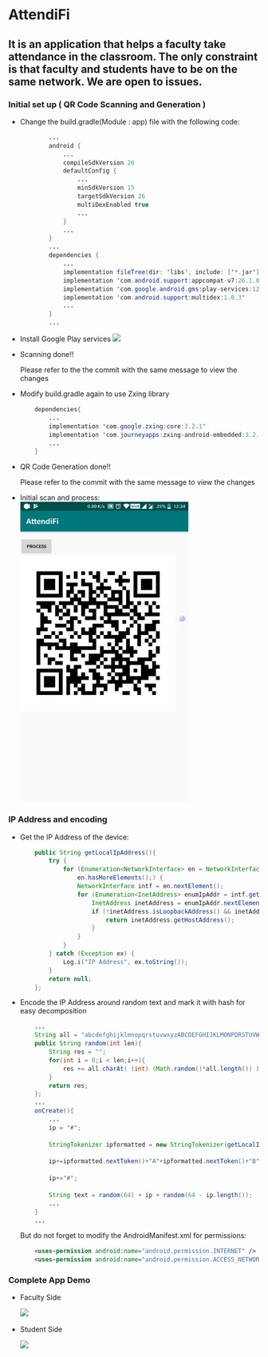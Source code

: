 # AttendiFi

## It is an application that helps a faculty take attendance in the classroom. The only constraint is that faculty and students have to be on the same network. We are open to issues.

### Initial set up ( QR Code Scanning and Generation )
* Change the build.gradle(Module : app) file with the following code:
	```java
			...
			android {
				...
				compileSdkVersion 26
				defaultConfig {
					...
					minSdkVersion 15
        			targetSdkVersion 26
        			multiDexEnabled true
					...
    			}
				...
			}
			...
			dependencies {
				...
    			implementation fileTree(dir: 'libs', include: ['*.jar'])
    			implementation 'com.android.support:appcompat-v7:26.1.0'
    			implementation 'com.google.android.gms:play-services:12.0.1'
    			implementation 'com.android.support:multidex:1.0.3'
				...
			}
			...
	```
* Install Google Play services
	<img src = "./app/src/main/res/drawable/play_install.gif">

* Scanning done!!
	<p>Please refer to the the commit with the same message to view the changes</p>

* Modify build.gradle again to use Zxing library
	```java
		dependencies{
			...
			implementation 'com.google.zxing:core:3.2.1'
			implementation 'com.journeyapps:zxing-android-embedded:3.2.0@aar'
			...
		}
	```
* QR Code Generation done!!
	<p>Please refer to the commit with the same message to view the changes</p>
	
* Initial scan and process:
	<img src = "./app/src/main/res/drawable/image_scanning.gif" height="600px">

### IP Address and encoding

* Get the IP Address of the device:
	```java
		public String getLocalIpAddress(){
			try {
				for (Enumeration<NetworkInterface> en = NetworkInterface.getNetworkInterfaces();
					en.hasMoreElements();) {
					NetworkInterface intf = en.nextElement();
					for (Enumeration<InetAddress> enumIpAddr = intf.getInetAddresses(); enumIpAddr.hasMoreElements();) {
						InetAddress inetAddress = enumIpAddr.nextElement();
						if (!inetAddress.isLoopbackAddress() && inetAddress instanceof Inet4Address) {
							return inetAddress.getHostAddress();
						}
					}
				}
			} catch (Exception ex) {
				Log.i("IP Address", ex.toString());
			}
			return null;
		};
	```
* Encode the IP Address around random text and mark it with hash for easy decomposition
	```java
		...
		String all = "abcdefghijklmnopqrstuvwxyzABCDEFGHIJKLMONPQRSTUVWXYZ0123456789`~!@$%^&*(){}[]:';\",./<>?";
		public String random(int len){
			String res = "";
			for(int i = 0;i < len;i++){
				res += all.charAt( (int) (Math.random()*all.length()) );
			}
			return res;
		};
		...
		onCreate(){
			...
			ip = "#";

			StringTokenizer ipformatted = new StringTokenizer(getLocalIpAddress(),".");

			ip+=ipformatted.nextToken()+"A"+ipformatted.nextToken()+"B"+ipformatted.nextToken()+"C"+ipformatted.nextToken()+"D";

			ip+="#";

			String text = random(64) + ip + random(64 - ip.length());
			...
		}
		...
	```

	But do not forget to modify the AndroidManifest.xml for permissions:

	```xml
		<uses-permission android:name="android.permission.INTERNET" />
    	<uses-permission android:name="android.permission.ACCESS_NETWORK_STATE" />
	```

### Complete App Demo

* Faculty Side
	<p><img src = "./app/src/main/res/drawable/faculty.gif" height="600px"></p>

* Student Side
	<p><img src = "./app/src/main/res/drawable/student.gif" height="600px"></p>
